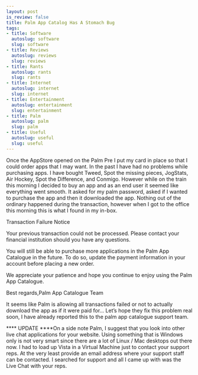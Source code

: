 ```yaml
--- 
layout: post
is_review: false
title: Palm App Catalog Has A Stomach Bug
tags: 
- title: Software
  autoslug: software
  slug: software
- title: Reviews
  autoslug: reviews
  slug: reviews
- title: Rants
  autoslug: rants
  slug: rants
- title: Internet
  autoslug: internet
  slug: internet
- title: Entertainment
  autoslug: entertainment
  slug: entertainment
- title: Palm
  autoslug: palm
  slug: palm
- title: Useful
  autoslug: useful
  slug: useful
---
```


Once the AppStore opened on the Palm Pre I put my card in place so that I could order apps that I may want.  In the past I have had no problems while purchasing apps.  I have bought Tweed, Spot the missing pieces, JogStats, Air Hockey, Spot the Difference, and Conmigo. However while on the train this morning I decided to buy an app and as an end user it seemed like everything went smooth.  It asked for my palm password, asked if I wanted to purchase the app and then it downloaded the app.  Nothing out of the ordinary happened during the transaction, however when I got to the office this morning this is what I found in my in-box.
> 
Transaction Failure Notice

Your previous transaction could not be processed. Please contact your financial institution should you have any questions.

You will still be able to purchase more applications in the Palm App Catalogue in the future. To do so, update the payment information in your account before placing a new order.

We appreciate your patience and hope you continue to enjoy using the Palm App Catalogue.

Best regards,Palm App Catalogue Team

It seems like Palm is allowing all transactions failed or not to actually download the app as if it were paid for…  Let’s hope they fix this problem real soon, I have already reported this to the palm app catalogue support team.

**** UPDATE ****On a side note Palm, I suggest that you look into other live chat applications for your website.  Using something that is Windows only is not very smart since there are a lot of Linux / Mac desktops out there now.  I had to load up Vista in a Virtual Machine just to contact your support reps.  At the very least provide an email address where your support staff can be contacted.  I searched for support and all I came up with was the Live Chat with your reps.
